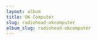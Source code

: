 ```yaml
---
layout: album
title: OK Computer
slug: radiohead-okcomputer
album_slug: radiohead-okcomputer
---
```

